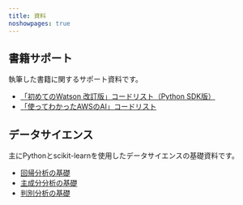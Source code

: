 ```yaml
---
title: 資料
noshowpages: true
---
```


## 書籍サポート

執筆した書籍に関するサポート資料です。

- [「初めてのWatson 改訂版」コードリスト（Python SDK版）](watson/)
- [「使ってわかったAWSのAI」コードリスト](awsai/)

## データサイエンス

主にPythonとscikit-learnを使用したデータサイエンスの基礎資料です。

- [回帰分析の基礎](datascience/linear-regression.html)
- [主成分分析の基礎](datascience/pca.html)
- [判別分析の基礎](datascience/discriminant.html)

